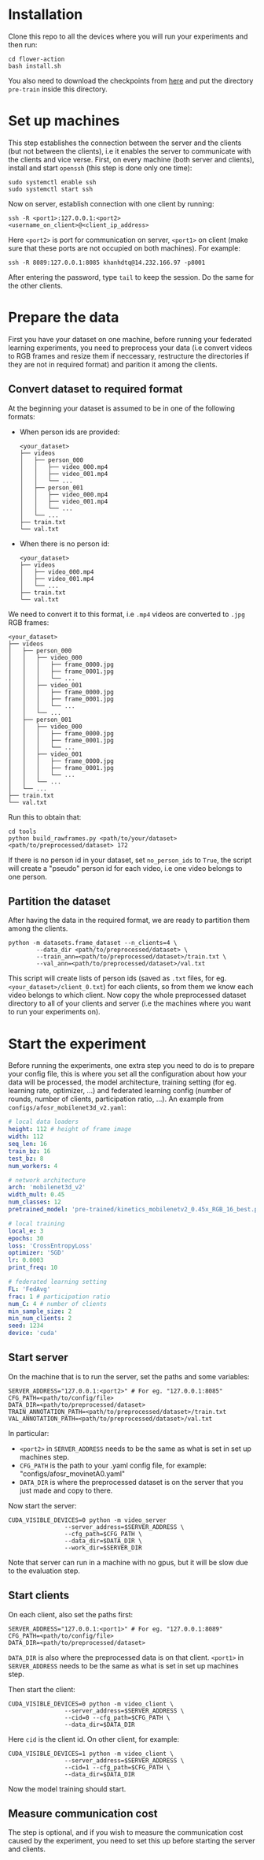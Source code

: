 # **Installation**
Clone this repo to all the devices where you will run your experiments and then run:
```shell
cd flower-action
bash install.sh
```
You also need to download the checkpoints from [here]() and put the directory `pre-train` inside this directory. 

# **Set up machines**
This step establishes the connection between the server and the clients (but not between the clients), i.e it enables the server to communicate with the clients and vice verse.
First, on every machine (both server and clients), install and start `openssh` (this step is done only one time):
```shell
sudo systemctl enable ssh
sudo systemctl start ssh
```
Now on server, establish connection with one client by running:
```shell
ssh -R <port1>:127.0.0.1:<port2> <username_on_client>@<client_ip_address> 
```
Here `<port2>` is port for communication on server, `<port1>` on client (make sure that these ports are not occupied on both machines). For example: 
```shell
ssh -R 8089:127.0.0.1:8085 khanhdtq@14.232.166.97 -p8001
```
After entering the password, type `tail` to keep the session. Do the same for the other clients.


# **Prepare the data**
First you have your dataset on one machine, before running your federated learning experiments, you need to preprocess your data (i.e convert videos to RGB frames and resize them if neccessary, restructure the directories if they are not in required format) and parition it among the clients. 

## **Convert dataset to required format**
At the beginning your dataset is assumed to be in one of the following formats:
- When person ids are provided:
    ```
    <your_dataset>
    ├── videos
    │   ├── person_000
    │   │   ├── video_000.mp4
    │   │   ├── video_001.mp4
    │   │   └── ...
    │   ├── person_001
    │   │   ├── video_000.mp4
    │   │   ├── video_001.mp4
    │   │   └── ...
    │   └── ...
    ├── train.txt
    └── val.txt
    ```
- When there is no person id:
    ```
    <your_dataset>
    ├── videos
    │   ├── video_000.mp4
    │   ├── video_001.mp4
    │   └── ...
    ├── train.txt
    └── val.txt
    ```
We need to convert it to this format, i.e `.mp4` videos are converted to `.jpg` RGB frames:
```
<your_dataset>
├── videos
│   ├── person_000
│   │   ├── video_000
│   │   │   ├── frame_0000.jpg
│   │   │   ├── frame_0001.jpg
│   │   │   └── ...
│   │   ├── video_001
│   │   │   ├── frame_0000.jpg
│   │   │   ├── frame_0001.jpg
│   │   │   └── ...
│   │   └── ...
│   ├── person_001
│   │   ├── video_000
│   │   │   ├── frame_0000.jpg
│   │   │   ├── frame_0001.jpg
│   │   │   └── ...
│   │   ├── video_001
│   │   │   ├── frame_0000.jpg
│   │   │   ├── frame_0001.jpg
│   │   │   └── ...
│   │   └── ...
│   └── ...
├── train.txt
└── val.txt
```
Run this to obtain that:
```shell
cd tools  
python build_rawframes.py <path/to/your/dataset> <path/to/preprocessed/dataset> 172
```
If there is no person id in your dataset, set `no_person_ids` to `True`, the script will create a "pseudo" person id for each video, i.e one video belongs to one person. 

## **Partition the dataset**
After having the data in the required format, we are ready to partition them among the clients.
```shell 
python -m datasets.frame_dataset --n_clients=4 \
        --data_dir <path/to/preprocessed/dataset> \
        --train_ann=<path/to/preprocessed/dataset>/train.txt \
        --val_ann=<path/to/preprocessed/dataset>/val.txt
```
This script will create lists of person ids (saved as `.txt` files, for eg. `<your_dataset>/client_0.txt`) for each clients, so from them we know each video belongs to which client. Now copy the whole preprocessed dataset directory to all of your clients and server (i.e the machines where you want to run your experiments on).

# **Start the experiment**
Before running the experiments, one extra step you need to do is to prepare your config file, this is where you set all the configuration about how your data will be processed, the model architecture, training setting (for eg. learning rate, optimizer, ...) and federated learning config (number of rounds, number of clients, participation ratio, ...).
An example from `configs/afosr_mobilenet3d_v2.yaml`:
```yaml
# local data loaders
height: 112 # height of frame image
width: 112
seq_len: 16
train_bz: 16
test_bz: 8
num_workers: 4

# network architecture
arch: 'mobilenet3d_v2'
width_mult: 0.45 
num_classes: 12
pretrained_model: 'pre-trained/kinetics_mobilenetv2_0.45x_RGB_16_best.pth'

# local training
local_e: 3
epochs: 30
loss: 'CrossEntropyLoss'
optimizer: 'SGD'
lr: 0.0003
print_freq: 10

# federated learning setting 
FL: 'FedAvg'
frac: 1 # participation ratio
num_C: 4 # number of clients
min_sample_size: 2
min_num_clients: 2 
seed: 1234 
device: 'cuda'
```

## **Start server**
On the machine that is to run the server, set the paths and some variables:
```shell
SERVER_ADDRESS="127.0.0.1:<port2>" # For eg. "127.0.0.1:8085"
CFG_PATH=<path/to/config/file>
DATA_DIR=<path/to/preprocessed/dataset>
TRAIN_ANNOTATION_PATH=<path/to/preprocessed/dataset>/train.txt
VAL_ANNOTATION_PATH=<path/to/preprocessed/dataset>/val.txt
```
In particular:
- `<port2>` in `SERVER_ADDRESS` needs to be the same as what is set in set up machines step. 
- `CFG_PATH` is the path to your .yaml config file, for example: "configs/afosr_movinetA0.yaml"
- `DATA_DIR` is where the preprocessed dataset is on the server that you just made and copy to there.

Now start the server:
```shell
CUDA_VISIBLE_DEVICES=0 python -m video_server 
                --server_address=$SERVER_ADDRESS \
                --cfg_path=$CFG_PATH \
                --data_dir=$DATA_DIR \
                --work_dir=$SERVER_DIR
```
Note that server can run in a machine with no gpus, but it will be slow due to the evaluation step. 
## **Start clients**
On each client, also set the paths first:
```shell
SERVER_ADDRESS="127.0.0.1:<port1>" # For eg. "127.0.0.1:8089"
CFG_PATH=<path/to/config/file>
DATA_DIR=<path/to/preprocessed/dataset>
```
`DATA_DIR` is also where the preprocessed data is on that client. `<port1>` in `SERVER_ADDRESS` needs to be the same as what is set in set up machines step.

Then start the client:
```shell
CUDA_VISIBLE_DEVICES=0 python -m video_client \
                --server_address=$SERVER_ADDRESS \
                --cid=0 --cfg_path=$CFG_PATH \
                --data_dir=$DATA_DIR 
```
Here `cid` is the client id. On other client, for example:
```shell
CUDA_VISIBLE_DEVICES=1 python -m video_client \
                --server_address=$SERVER_ADDRESS \
                --cid=1 --cfg_path=$CFG_PATH \
                --data_dir=$DATA_DIR 
```
Now the model training should start.
## **Measure communication cost**
The step is optional, and if you wish to measure the communication cost caused by the experiment, you need to set this up before starting the server and clients.
